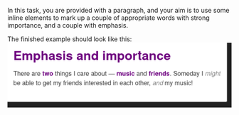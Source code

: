 In this task, you are provided with a paragraph, and your aim is to use some inline elements to mark up a couple of appropriate words with strong importance, and a couple with emphasis.

The finished example should look like this:
![img.png](img.png)